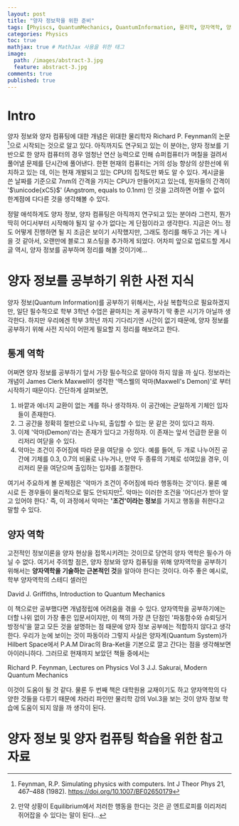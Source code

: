 ```yaml
---
layout: post
title: "양자 정보학을 위한 준비"
tags: [Phyiscs, QuantumMechanics, QuantumInformation, 물리학, 양자역학, 양자정보] # 태그 입력
categories: Physics
toc: true
mathjax: true # MathJax 사용을 위한 태그
image:
  path: /images/abstract-3.jpg
  feature: abstract-3.jpg
comments: true
published: true
---
```


# Intro
양자 정보와 양자 컴퓨팅에 대한 개념은 위대한 물리학자 Richard P. Feynman의 논문[^1]으로 시작되는 것으로 알고 있다. 아직까지도 연구되고 있는 이 분야는,
양자 정보를 기반으로 한 양자 컴퓨터의 경우 엄청난 연산 능력으로 인해 슈퍼컴퓨터가 며칠을 걸려서 풀어낼 문제를 단시간에 풀어낸다. 한편 현재의 컴퓨터는 거의 성능 향상의
상한선에 위치하고 있는 데, 이는 현재 개발되고 있는 CPU의 집적도만 봐도 알 수 있다. 게시글을 쓴 날짜를 기준으로 7nm의 간격을 가지는 CPU가 만들어지고 있는데, 원자들의 간격이 
'$\unicode{xC5}$' (Angstrom, equals to 0.1nm) 인 것을 고려하면 어쩔 수 없이 한계점에 다다른 것을 생각해볼 수 있다.

정말 애석하게도 양자 정보, 양자 컴퓨팅은 아직까지 연구되고 있는 분야라 그런지, 뭔가 딱히 어디서부터 시작해야 될지 알 수가 없다는 게 단점이라고 생각한다.
지금은 어느 정도 어떻게 진행하면 될 지 조금은 보이기 시작했지만, 그래도 정리를 해두고 가는 게 나을 것 같아서, 오랜만에 블로그 포스팅을 추가하게 되었다.
어차피 앞으로 업로드할 게시글 역시, 양자 정보를 공부하며 정리를 해볼 것이기에...

# 양자 정보를 공부하기 위한 사전 지식
양자 정보(Quantum Information)를 공부하기 위해서는, 사실 복합적으로 필요하겠지만, 일단 필수적으로 학부 3학년 수업은 끝마치는 게 공부하기 딱 좋은 시기가 아닐까 생각한다.
하지만 우리에겐 학부 3학년 까지 기다리기엔 시간이 없기 때문에, 양자 정보를 공부하기 위해 사전 지식이 어떤게 필요할 지 정리를 해보려고 한다.

## 통계 역학
어쩌면 양자 정보를 공부하기 앞서 가장 필수적으로 알아야 하지 않을 까 싶다. 정보라는 개념이 James Clerk Maxwell이 생각한 '맥스웰의 악마(Maxwell's Demon)'로 부터 시작하기 때문이다.
간단하게 살펴보면,

1. 바깥과 에너지 교환이 없는 계를 하나 생각하자. 이 공간에는 균일하게 기체인 입자들이 존재한다.
2. 그 공간을 정확히 절반으로 나누되, 출입할 수 있는 문 같은 것이 있다고 하자.
3. 이제 '악마(Demon)'라는 존재가 있다고 가정하자. 이 존재는 앞서 언급한 문을 이리저리 여닫을 수 있다.
4. 악마는 조건이 주어짐에 따라 문을 여닫을 수 있다. 예를 들어, 두 개로 나누어진 공간에 기체를 0.3, 0.7의 비율로 나누거나, 만약 두 종류의 기체로 섞여있을 경우,
이리저리 문을 여닫으며 출입하는 입자를 조절한다.

여기서 주요하게 볼 문제점은 '악마가 조건이 주어짐에 따라 행동하는 것'이다. 물론 예시로 든 경우들이 물리적으로 말도 안되지만[^2]. 악마는 이러한 조건을 '어디선가 받아 알고 있어야 한다.'
즉, 이 과정에서 악마는 **'조건'이라는 정보**를 가지고 행동을 취한다고 말할 수 있다. 

## 양자 역학
고전적인 정보이론을 양자 현상을 접목시키려는 것이므로 당연히 양자 역학은 필수가 아닐 수 없다. 여기서 주의할 점은, 양자 정보와 양자 컴퓨팅을 위해 양자역학을 공부하기 위해서는 
**양자역학을 기술하는 근본적인 것**을 알아야 한다는 것이다. 아주 좋은 예시로, 학부 양자역학의 스테디 셀러인

 David J. Griffiths, Introduction to Quantum Mechanics

이 책으로만 공부했다면 개념정립에 어려움을 겪을 수 있다. 양자역학을 공부하기에는 더할 나위 없이 가장 좋은 입문서이지만, 이 책의 가장 큰 단점인 '파동함수와 슈뢰딩거 방정식'을 깔고 모든 것을
설명하는 점 때문에 양자 정보 공부에는 적합하지 않다고 생각한다. 우리가 눈에 보이는 것이 파동이라 그렇지 사실은 양자계(Quantum System)가 Hilbert Space에서 P.A.M Dirac의 Bra-Ket을 기본으로 
깔고 간다는 점을 생각해보면 아이러니하다. 그러므로 현재까지 보았던 책들 중에서는

 Richard P. Feynman, Lectures on Physics Vol 3
 J.J. Sakurai, Modern Quantum Mechanics

이것이 도움이 될 것 같다. 물론 두 번째 책은 대학원용 교재이기도 하고 양자역학의 다양한 것들을 다루기 때문에 차라리 파인만 물리학 강의 Vol.3을 보는 것이 양자 정보 학습에 도움이 되지 않을 까
생각이 된다. 

# 양자 정보 및 양자 컴퓨팅 학습을 위한 참고자료

[^1]: Feynman, R.P. Simulating physics with computers. Int J Theor Phys 21, 467–488 (1982). https://doi.org/10.1007/BF02650179
[^2]: 만약 상황이 Equilibrium에서 저러한 행동을 한다는 것은 곧 엔트로피를 이리저리 쥐어잡을 수 있다는 말이 된다...